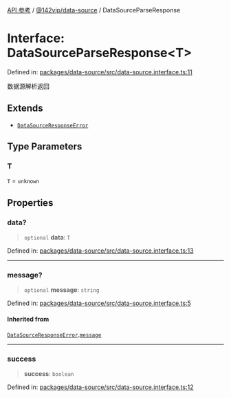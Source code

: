 [API 参考](../wiki/Home) / [@142vip/data-source](../wiki/@142vip.data-source) / DataSourceParseResponse

# Interface: DataSourceParseResponse\<T>

Defined in: [packages/data-source/src/data-source.interface.ts:11](https://github.com/142vip/core-x/blob/15d5bc9ef4bece78c0e60bdf074a2d245f625100/packages/data-source/src/data-source.interface.ts#L11)

数据源解析返回

## Extends

* [`DataSourceResponseError`](../wiki/@142vip.data-source.Interface.DataSourceResponseError)

## Type Parameters

### T

`T` = `unknown`

## Properties

### data?

> `optional` **data**: `T`

Defined in: [packages/data-source/src/data-source.interface.ts:13](https://github.com/142vip/core-x/blob/15d5bc9ef4bece78c0e60bdf074a2d245f625100/packages/data-source/src/data-source.interface.ts#L13)

***

### message?

> `optional` **message**: `string`

Defined in: [packages/data-source/src/data-source.interface.ts:5](https://github.com/142vip/core-x/blob/15d5bc9ef4bece78c0e60bdf074a2d245f625100/packages/data-source/src/data-source.interface.ts#L5)

#### Inherited from

[`DataSourceResponseError`](../wiki/@142vip.data-source.Interface.DataSourceResponseError).[`message`](../wiki/@142vip.data-source.Interface.DataSourceResponseError#message)

***

### success

> **success**: `boolean`

Defined in: [packages/data-source/src/data-source.interface.ts:12](https://github.com/142vip/core-x/blob/15d5bc9ef4bece78c0e60bdf074a2d245f625100/packages/data-source/src/data-source.interface.ts#L12)

